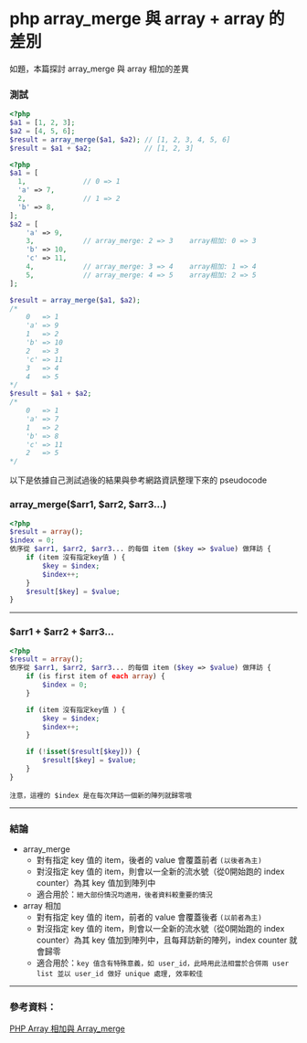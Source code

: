 # php array_merge 與 array + array 的差別


<!--more-->

如題，本篇探討 array_merge 與 array 相加的差異

### **測試**

```php
<?php
$a1 = [1, 2, 3];
$a2 = [4, 5, 6];
$result = array_merge($a1, $a2); // [1, 2, 3, 4, 5, 6]
$result = $a1 + $a2;             // [1, 2, 3]
```

```php
<?php
$a1 = [
  1,              // 0 => 1
  'a' => 7,
  2,              // 1 => 2
  'b' => 8,
];
$a2 = [
    'a' => 9,
    3,            // array_merge: 2 => 3    array相加: 0 => 3
    'b' => 10,
    'c' => 11,
    4,            // array_merge: 3 => 4    array相加: 1 => 4
    5,            // array_merge: 4 => 5    array相加: 2 => 5
];

$result = array_merge($a1, $a2);
/*
    0   => 1
    'a' => 9
    1   => 2
    'b' => 10
    2   => 3
    'c' => 11
    3   => 4
    4   => 5
*/
$result = $a1 + $a2;
/*
    0   => 1
    'a' => 7
    1   => 2
    'b' => 8
    'c' => 11
    2   => 5
*/
```

以下是依據自己測試過後的結果與參考網路資訊整理下來的 pseudocode

### **array_merge($arr1, $arr2, $arr3...)**

```php
<?php
$result = array();
$index = 0;
依序從 $arr1, $arr2, $arr3... 的每個 item ($key => $value) 做拜訪 {
    if (item 沒有指定key值 ) {
        $key = $index;
        $index++;
    }
    $result[$key] = $value;
}
```

---

### **$arr1 + $arr2 + $arr3...**

```php
<?php
$result = array();
依序從 $arr1, $arr2, $arr3... 的每個 item ($key => $value) 做拜訪 {
    if (is first item of each array) {
        $index = 0;
    }

    if (item 沒有指定key值 ) {
        $key = $index;
        $index++;
    }

    if (!isset($result[$key])) {
        $result[$key] = $value;
    }
}
```

`注意，這裡的 $index 是在每次拜訪一個新的陣列就歸零哦`

---

### **結論**

- array_merge
    - 對有指定 key 值的 item，後者的 value 會覆蓋前者 `(以後者為主)`
    - 對沒指定 key 值的 item，則會以一全新的流水號（從0開始跑的 index counter）為其 key 值加到陣列中
    - 適合用於：`絕大部份情況均適用，後者資料較重要的情況`
- array 相加
    - 對有指定 key 值的 item，前者的 value 會覆蓋後者 `(以前者為主)`
    - 對沒指定 key 值的 item，則會以一全新的流水號（從0開始跑的 index counter）為其 key 值加到陣列中，且每拜訪新的陣列，index counter 就會歸零
    - 適合用於：`key 值含有特殊意義，如 user_id，此時用此法相當於合併兩 user list 並以 user_id 做好 unique 處理, 效率較佳`

---

### **參考資料：**

[PHP Array 相加與 Array_merge](http://blog.hsatac.net/2012/11/php-array-plus-array-versus-array-merge/)


